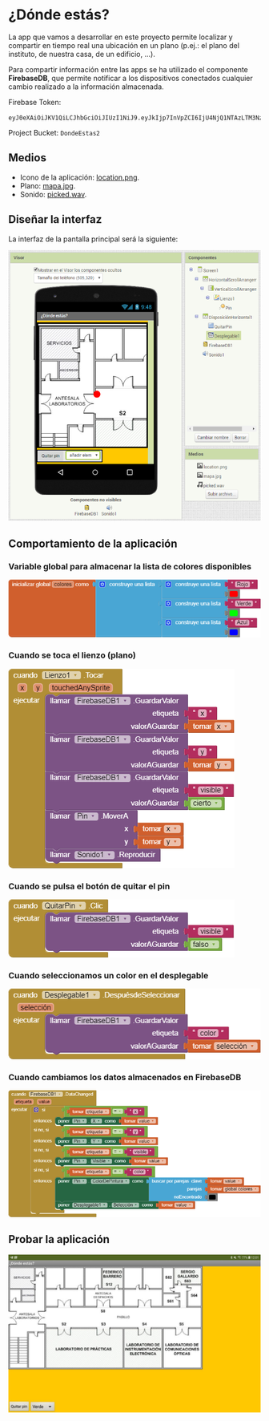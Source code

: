 # ¿Dónde estás?

La app que vamos a desarrollar en este proyecto permite localizar y compartir en tiempo real una ubicación en un plano (p.ej.: el plano del instituto, de nuestra casa, de un edificio, ...).

Para compartir información entre las apps se ha utilizado el componente **FirebaseDB**, que permite notificar a los dispositivos conectados cualquier cambio realizado a la información almacenada.

Firebase Token: 

```
eyJ0eXAiOiJKV1QiLCJhbGciOiJIUzI1NiJ9.eyJkIjp7InVpZCI6IjU4NjQ1NTAzLTM3NzctNGI4ZS05ZmZkLTQ2YWE2ZjhhODg2ZSIsInByb2plY3QiOiJEb25kZUVzdGFzMiIsImRldmVsb3BlciI6ImZ2YXJydWlAaWVzZG9taW5nb3BlcmV6bWluaWs6ZXMifSwidiI6MCwiZXhwIjoxNjcyODgzNzUwOCwiaWF0IjoxNTgxNDQ4NzA4fQ.6LNn31dZ8N8Y8a_ZIdQk8Mj5ncvhoiLCcJMuwSufRkM
```

Project Bucket: `DondeEstas2`

## Medios

* Icono de la aplicación: [location.png](location.png).
* Plano: [mapa.jpg](mapa.jpg).
* Sonido: [picked.wav](picked.wav).

## Diseñar la interfaz

La interfaz de la pantalla principal será la siguiente:

![](interfaz.png)

## Comportamiento de la aplicación

### Variable global para almacenar la lista de colores disponibles

![](inicializar-global-colores.png)

### Cuando se toca el lienzo (plano)

![](cuando-lienzo1-tocar.png)

### Cuando se pulsa el botón de quitar el pin

![](cuando-quitarpin-clic.png)

### Cuando seleccionamos un color en el desplegable

![](cuando-desplegable1-despuesdeseleccionar.png)

### Cuando cambiamos los datos almacenados en FirebaseDB

![](cuando-firebasedb1-datachanged.png)

## Probar la aplicación

![](prueba.jpg)